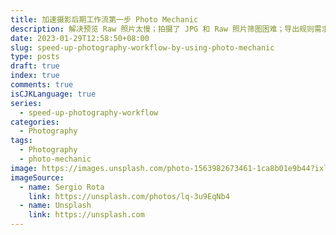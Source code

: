 ```yaml
---
title: 加速摄影后期工作流第一步 Photo Mechanic
description: 解决预览 Raw 照片太慢；拍摄了 JPG 和 Raw 照片筛图困难；导出规则需求个性化设计，顺带处理视频筛选的最佳工具
date: 2023-01-29T12:58:50+08:00
slug: speed-up-photography-workflow-by-using-photo-mechanic
type: posts
draft: true
index: true
comments: true
isCJKLanguage: true
series:
  - speed-up-photography-workflow
categories:
  - Photography
tags:
  - Photography
  - photo-mechanic
image: https://images.unsplash.com/photo-1563982673461-1ca8b01e9b44?ixlib=rb-4.0.3&ixid=MnwxMjA3fDB8MHxwaG90by1wYWdlfHx8fGVufDB8fHx8&auto=format&fit=crop&w=2874&q=80
imageSource:
  - name: Sergio Rota
    link: https://unsplash.com/photos/lq-3u9EqNb4
  - name: Unsplash
    link: https://unsplash.com
---
```


